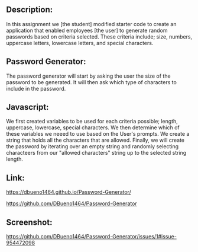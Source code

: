 ## Description:

In this assignment we [the student] modified starter code to create an application that enabled employees [the user] to generate random passwords based on criteria selected. These criteria include; size, numbers, uppercase letters, lowercase letters, and special characters.

## Password Generator:

The password generator will start by asking the user the size of the password to be generated. It will then ask which type of characters to include in the password.

## Javascript:

We first created variables to be used for each criteria possible; length, uppercase, lowercase, special characters. We then determine which of these variables we neeed to use based on the User's prompts. We create a string that holds all the characters that are allowed. Finally, we will create the password by iterating over an empty string and randomly selecting characteers from our "allowed characters" string up to the selected string length. 
## Link:
https://dbueno1464.github.io/Password-Generator/

https://github.com/DBueno1464/Password-Generator

## Screenshot:
https://github.com/DBueno1464/Password-Generator/issues/1#issue-954472098